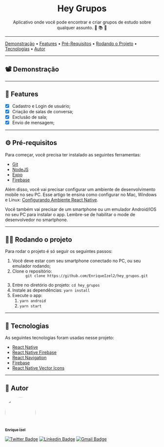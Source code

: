 <h1 align="center">Hey Grupos</h1>

<p align="center">
Aplicativo onde você pode encontrar e criar grupos de estudo sobre qualquer assunto. 📖 📚 📱
</p>

---

 <p aling="center">
  <a href="#demonstracao">Demonstração</a> •
  <a href="#features">Features</a> •
  <a href="#pre-requisitos">Pré-Requisitos</a> •
  <a href="#rodando-projeto">Rodando o Projeto</a> •
  <a href="#tecnologias">Tecnologias</a> •
  <a href="#Autor">Autor</a>
</p>

---

<h2 id="demonstracao">📽️ Demonstração</h2>

---

## 🚀 Features

- [x] Cadastro e Login de usuário;
- [x] Criação de salas de conversa;
- [x] Exclusão de sala;
- [x] Envio de mensagem;

---

<h2 id="pre-requisitos">⚙️ Pré-requisitos</h2>
Para começar, você precisa ter instalado as seguintes ferramentas:

<ul>
  <li><a href="https://git-scm.com">Git</a></li>
  <li><a href="https://nodejs.org/en/">NodeJS</a>
  </li>
  <li><a href="https://expo.io/">Expo</a></li>
  <li><a href="https://firebase.google.com/">Firebase</a></li>
</ul>

Além disso, você vai precisar configurar um ambiente de desenvolvimento mobile no seu PC.
Esse artigo te ensina como configurar no Mac, Windows e Linux: <a href="https://react-native.rocketseat.dev/">Configurando Ambiente React Native</a>.

Você também vai precisar de um smartphone ou um emulador Android/IOS no seu PC para instalar o app. Lembre-se de habilitar o mode de desenvolvedor no smartphone.

---

<h2 id="rodando-projeto"> 🧑‍💻 Rodando o projeto</h2>
Para rodar o projeto é só seguir os seguintes passos:

<ol>
  <li>Você deve estar com seu smartphone conectado no PC, ou seu emulador rodando;</li>
  <li>Clone o repositório:
    <code>
      git clone https://github.com/EnriqueIzel2/hey_grupos.git
    </code>
  </li>
  <li>Entre no diretório do projeto:
    <code>cd hey_grupos</code>
  </li>
  <li>Instale as dependências:
    <code>yarn install</code>
  </li>
  <li>Execute o app:
    <ol>
      <li>
        <code>yarn android</code>
      </li>
      <li><code>yarn start</code></li>
    </ol>
  </li>
</ol>

---

<h2 id="tecnologias"> 🤖 Tecnologias</h2>
As seguintes tecnologias foram usadas nesse projeto:

<ul>
  <li><a href="http://www.reactnative.com/">React Native</a></li>
  <li><a href="https://rnfirebase.io/">React Native Firebase</a></li>
  <li><a href="https://reactnavigation.org/">React Navigation</a></li>
  <li><a href="https://firebase.google.com/">Firebase</a></li>
  <li><a href="https://www.npmjs.com/package/react-native-vector-icons">React Native Vector Icons</a></li>
</ul>

---

<h2>👨 Autor</h2>

<a href="https://github.com/EnriqueIzel2">
 <img style="border-radius: 50%;" src="https://avatars3.githubusercontent.com/u/26115700?s=460&u=61b426b901b8fe02e12019b1fdb67bf0072d4f00&v=4" width="100px;" alt=""/>
 <br />
 <sub><b>Enrique Izel</b></sub>
</a>
 <br />

[![Twitter Badge](https://img.shields.io/badge/-@Enrique_Izel-1ca0f1?style=flat-square&labelColor=1ca0f1&logo=twitter&logoColor=white&link=https://twitter.com/Enrique_Izel)](https://twitter.com/Enrique_Izel)
[![Linkedin Badge](https://img.shields.io/badge/-Enrique-blue?style=flat-square&logo=Linkedin&logoColor=white&link=https://www.linkedin.com/in/enrique-izel-developer/)](https://www.linkedin.com/in/enrique-izel-developer/)
[![Gmail Badge](https://img.shields.io/badge/-eleaoizel@gmail.com-c14438?style=flat-square&logo=Gmail&logoColor=white&link=mailto:eleaoizel@gmail.com)](mailto:eleaoizel@gmail.com)
